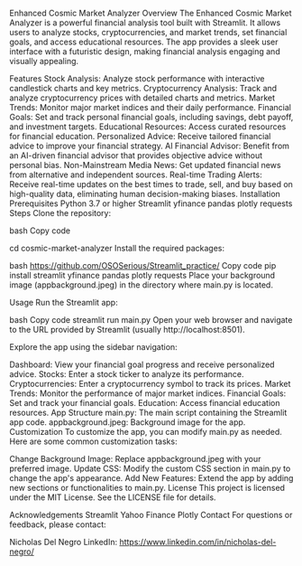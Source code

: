 Enhanced Cosmic Market Analyzer
Overview
The Enhanced Cosmic Market Analyzer is a powerful financial analysis tool built with Streamlit. It allows users to analyze stocks, cryptocurrencies, and market trends, set financial goals, and access educational resources. The app provides a sleek user interface with a futuristic design, making financial analysis engaging and visually appealing.

Features
Stock Analysis: Analyze stock performance with interactive candlestick charts and key metrics.
Cryptocurrency Analysis: Track and analyze cryptocurrency prices with detailed charts and metrics.
Market Trends: Monitor major market indices and their daily performance.
Financial Goals: Set and track personal financial goals, including savings, debt payoff, and investment targets.
Educational Resources: Access curated resources for financial education.
Personalized Advice: Receive tailored financial advice to improve your financial strategy.
AI Financial Advisor: Benefit from an AI-driven financial advisor that provides objective advice without personal bias.
Non-Mainstream Media News: Get updated financial news from alternative and independent sources.
Real-time Trading Alerts: Receive real-time updates on the best times to trade, sell, and buy based on high-quality data, eliminating human decision-making biases.
Installation
Prerequisites
Python 3.7 or higher
Streamlit
yfinance
pandas
plotly
requests
Steps
Clone the repository:

bash
Copy code

cd cosmic-market-analyzer
Install the required packages:

bash https://github.com/OSOSerious/Streamlit_practice/
Copy code
pip install streamlit yfinance pandas plotly requests
Place your background image (appbackground.jpeg) in the directory where main.py is located.

Usage
Run the Streamlit app:

bash
Copy code
streamlit run main.py
Open your web browser and navigate to the URL provided by Streamlit (usually http://localhost:8501).

Explore the app using the sidebar navigation:

Dashboard: View your financial goal progress and receive personalized advice.
Stocks: Enter a stock ticker to analyze its performance.
Cryptocurrencies: Enter a cryptocurrency symbol to track its prices.
Market Trends: Monitor the performance of major market indices.
Financial Goals: Set and track your financial goals.
Education: Access financial education resources.
App Structure
main.py: The main script containing the Streamlit app code.
appbackground.jpeg: Background image for the app.
Customization
To customize the app, you can modify main.py as needed. Here are some common customization tasks:

Change Background Image: Replace appbackground.jpeg with your preferred image.
Update CSS: Modify the custom CSS section in main.py to change the app's appearance.
Add New Features: Extend the app by adding new sections or functionalities to main.py.
License
This project is licensed under the MIT License. See the LICENSE file for details.

Acknowledgements
Streamlit
Yahoo Finance
Plotly
Contact
For questions or feedback, please contact:

Nicholas Del Negro
LinkedIn: https://www.linkedin.com/in/nicholas-del-negro/
